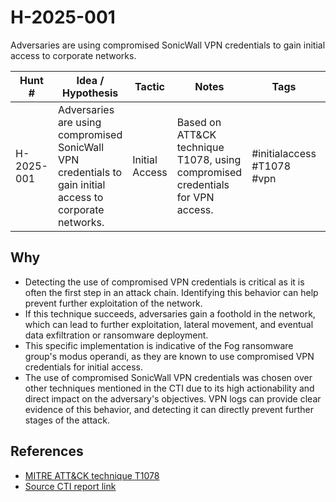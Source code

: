 # H-2025-001
Adversaries are using compromised SonicWall VPN credentials to gain initial access to corporate networks.

| Hunt #       | Idea / Hypothesis                                                      | Tactic         | Notes                                      | Tags                           | Submitter                                   |
|--------------|-------------------------------------------------------------------------|----------------|--------------------------------------------|--------------------------------|---------------------------------------------|
| H-2025-001    | Adversaries are using compromised SonicWall VPN credentials to gain initial access to corporate networks.                                                      | Initial Access | Based on ATT&CK technique T1078, using compromised credentials for VPN access. | #initialaccess #T1078 #vpn | [hearth-auto-intel](https://github.com/THORCollective/HEARTH) |

## Why
- Detecting the use of compromised VPN credentials is critical as it is often the first step in an attack chain. Identifying this behavior can help prevent further exploitation of the network.
- If this technique succeeds, adversaries gain a foothold in the network, which can lead to further exploitation, lateral movement, and eventual data exfiltration or ransomware deployment.
- This specific implementation is indicative of the Fog ransomware group's modus operandi, as they are known to use compromised VPN credentials for initial access.
- The use of compromised SonicWall VPN credentials was chosen over other techniques mentioned in the CTI due to its high actionability and direct impact on the adversary's objectives. VPN logs can provide clear evidence of this behavior, and detecting it can directly prevent further stages of the attack.

## References
- [MITRE ATT&CK technique T1078](https://attack.mitre.org/techniques/T1078/)
- [Source CTI report link](https://thedfirreport.com/)